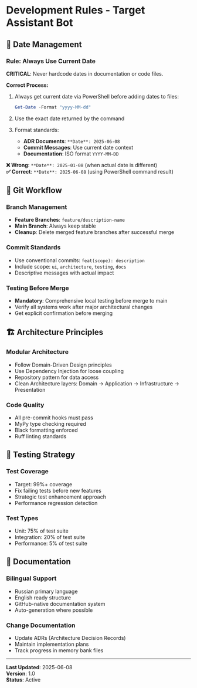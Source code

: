 # Development Rules - Target Assistant Bot

## 📅 Date Management

### Rule: Always Use Current Date
**CRITICAL**: Never hardcode dates in documentation or code files.

**Correct Process:**
1. Always get current date via PowerShell before adding dates to files:
   ```powershell
   Get-Date -Format "yyyy-MM-dd"
   ```

2. Use the exact date returned by the command

3. Format standards:
   - **ADR Documents**: `**Date**: 2025-06-08`
   - **Commit Messages**: Use current date context
   - **Documentation**: ISO format `YYYY-MM-DD`

**❌ Wrong**: `**Date**: 2025-01-08` (when actual date is different)  
**✅ Correct**: `**Date**: 2025-06-08` (using PowerShell command result)

## 🌿 Git Workflow

### Branch Management
- **Feature Branches**: `feature/description-name`
- **Main Branch**: Always keep stable
- **Cleanup**: Delete merged feature branches after successful merge

### Commit Standards
- Use conventional commits: `feat(scope): description`
- Include scope: `ui`, `architecture`, `testing`, `docs`
- Descriptive messages with actual impact

### Testing Before Merge
- **Mandatory**: Comprehensive local testing before merge to main
- Verify all systems work after major architectural changes
- Get explicit confirmation before merging

## 🏗️ Architecture Principles

### Modular Architecture
- Follow Domain-Driven Design principles
- Use Dependency Injection for loose coupling
- Repository pattern for data access
- Clean Architecture layers: Domain → Application → Infrastructure → Presentation

### Code Quality
- All pre-commit hooks must pass
- MyPy type checking required
- Black formatting enforced
- Ruff linting standards

## 🧪 Testing Strategy

### Test Coverage
- Target: 99%+ coverage
- Fix failing tests before new features
- Strategic test enhancement approach
- Performance regression detection

### Test Types
- Unit: 75% of test suite
- Integration: 20% of test suite  
- Performance: 5% of test suite

## 📝 Documentation

### Bilingual Support
- Russian primary language
- English ready structure
- GitHub-native documentation system
- Auto-generation where possible

### Change Documentation
- Update ADRs (Architecture Decision Records)
- Maintain implementation plans
- Track progress in memory bank files

---
**Last Updated**: 2025-06-08  
**Version**: 1.0  
**Status**: Active 